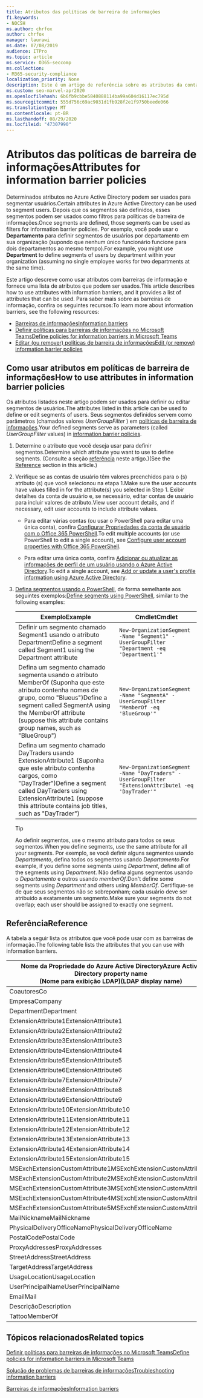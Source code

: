 ```yaml
---
title: Atributos das políticas de barreira de informações
f1.keywords:
- NOCSH
ms.author: chrfox
author: chrfox
manager: laurawi
ms.date: 07/08/2019
audience: ITPro
ms.topic: article
ms.service: O365-seccomp
ms.collection:
- M365-security-compliance
localization_priority: None
description: Este é um artigo de referência sobre os atributos da conta de usuário do Azure Active Directory que você usa para definir segmentos de barreira de informações.
ms.custom: seo-marvel-apr2020
ms.openlocfilehash: 6b6fb9cbbe5840888114ba99a604d16117ec795d
ms.sourcegitcommit: 555d756c69ac9031d1fb928f2e1f9750beede066
ms.translationtype: MT
ms.contentlocale: pt-BR
ms.lasthandoff: 08/29/2020
ms.locfileid: "47307990"
---
```

# <a name="attributes-for-information-barrier-policies"></a><span data-ttu-id="fccc5-103">Atributos das políticas de barreira de informações</span><span class="sxs-lookup"><span data-stu-id="fccc5-103">Attributes for information barrier policies</span></span>

<span data-ttu-id="fccc5-104">Determinados atributos no Azure Active Directory podem ser usados para segmentar usuários.</span><span class="sxs-lookup"><span data-stu-id="fccc5-104">Certain attributes in Azure Active Directory can be used to segment users.</span></span> <span data-ttu-id="fccc5-105">Depois que os segmentos são definidos, esses segmentos podem ser usados como filtros para políticas de barreira de informações.</span><span class="sxs-lookup"><span data-stu-id="fccc5-105">Once segments are defined, those segments can be used as filters for information barrier policies.</span></span> <span data-ttu-id="fccc5-106">Por exemplo, você pode usar o **Departamento** para definir segmentos de usuários por departamento em sua organização (supondo que nenhum único funcionário funcione para dois departamentos ao mesmo tempo).</span><span class="sxs-lookup"><span data-stu-id="fccc5-106">For example, you might use **Department** to define segments of users by department within your organization (assuming no single employee works for two departments at the same time).</span></span> 

<span data-ttu-id="fccc5-107">Este artigo descreve como usar atributos com barreiras de informação e fornece uma lista de atributos que podem ser usados.</span><span class="sxs-lookup"><span data-stu-id="fccc5-107">This article describes how to use attributes with information barriers, and it provides a list of attributes that can be used.</span></span> <span data-ttu-id="fccc5-108">Para saber mais sobre as barreiras de informação, confira os seguintes recursos:</span><span class="sxs-lookup"><span data-stu-id="fccc5-108">To learn more about information barriers, see the following resources:</span></span>
- [<span data-ttu-id="fccc5-109">Barreiras de informações</span><span class="sxs-lookup"><span data-stu-id="fccc5-109">Information barriers</span></span>](information-barriers.md)
- [<span data-ttu-id="fccc5-110">Definir políticas para barreiras de informações no Microsoft Teams</span><span class="sxs-lookup"><span data-stu-id="fccc5-110">Define policies for information barriers in Microsoft Teams</span></span>](information-barriers-policies.md)
- [<span data-ttu-id="fccc5-111">Editar (ou remover) políticas de barreira de informações</span><span class="sxs-lookup"><span data-stu-id="fccc5-111">Edit (or remove) information barrier policies</span></span>](information-barriers-edit-segments-policies.md)

## <a name="how-to-use-attributes-in-information-barrier-policies"></a><span data-ttu-id="fccc5-112">Como usar atributos em políticas de barreira de informações</span><span class="sxs-lookup"><span data-stu-id="fccc5-112">How to use attributes in information barrier policies</span></span>

<span data-ttu-id="fccc5-113">Os atributos listados neste artigo podem ser usados para definir ou editar segmentos de usuários.</span><span class="sxs-lookup"><span data-stu-id="fccc5-113">The attributes listed in this article can be used to define or edit segments of users.</span></span> <span data-ttu-id="fccc5-114">Seus segmentos definidos servem como parâmetros (chamados valores *UserGroupFilter* ) em [políticas de barreira de informações](information-barriers-policies.md).</span><span class="sxs-lookup"><span data-stu-id="fccc5-114">Your defined segments serve as parameters (called *UserGroupFilter* values) in [information barrier policies](information-barriers-policies.md).</span></span>

1. <span data-ttu-id="fccc5-115">Determine o atributo que você deseja usar para definir segmentos.</span><span class="sxs-lookup"><span data-stu-id="fccc5-115">Determine which attribute you want to use to define segments.</span></span> <span data-ttu-id="fccc5-116">(Consulte a seção [referência](#reference) neste artigo.)</span><span class="sxs-lookup"><span data-stu-id="fccc5-116">(See the [Reference](#reference) section in this article.)</span></span>

2. <span data-ttu-id="fccc5-117">Verifique se as contas de usuário têm valores preenchidos para o (s) atributo (s) que você selecionou na etapa 1.</span><span class="sxs-lookup"><span data-stu-id="fccc5-117">Make sure the user accounts have values filled in for the attribute(s) you selected in Step 1.</span></span> <span data-ttu-id="fccc5-118">Exibir detalhes da conta de usuário e, se necessário, editar contas de usuário para incluir valores de atributo.</span><span class="sxs-lookup"><span data-stu-id="fccc5-118">View user account details, and if necessary, edit user accounts to include attribute values.</span></span> 

    - <span data-ttu-id="fccc5-119">Para editar várias contas (ou usar o PowerShell para editar uma única conta), confira [Configurar Propriedades da conta de usuário com o Office 365 PowerShell](https://docs.microsoft.com/microsoft-365/enterprise/configure-user-account-properties-with-microsoft-365-powershell).</span><span class="sxs-lookup"><span data-stu-id="fccc5-119">To edit multiple accounts (or use PowerShell to edit a single account), see [Configure user account properties with Office 365 PowerShell](https://docs.microsoft.com/microsoft-365/enterprise/configure-user-account-properties-with-microsoft-365-powershell).</span></span>

    - <span data-ttu-id="fccc5-120">Para editar uma única conta, confira [Adicionar ou atualizar as informações de perfil de um usuário usando o Azure Active Directory](https://docs.microsoft.com/azure/active-directory/fundamentals/active-directory-users-profile-azure-portal).</span><span class="sxs-lookup"><span data-stu-id="fccc5-120">To edit a single account, see [Add or update a user's profile information using Azure Active Directory](https://docs.microsoft.com/azure/active-directory/fundamentals/active-directory-users-profile-azure-portal).</span></span>

3. <span data-ttu-id="fccc5-121">[Defina segmentos usando o PowerShell](information-barriers-policies.md#define-segments-using-powershell), de forma semelhante aos seguintes exemplos:</span><span class="sxs-lookup"><span data-stu-id="fccc5-121">[Define segments using PowerShell](information-barriers-policies.md#define-segments-using-powershell), similar to the following examples:</span></span>

    |<span data-ttu-id="fccc5-122">Exemplo</span><span class="sxs-lookup"><span data-stu-id="fccc5-122">Example</span></span>  |<span data-ttu-id="fccc5-123">Cmdlet</span><span class="sxs-lookup"><span data-stu-id="fccc5-123">Cmdlet</span></span>  |
    |---------|---------|
    |<span data-ttu-id="fccc5-124">Definir um segmento chamado Segment1 usando o atributo Department</span><span class="sxs-lookup"><span data-stu-id="fccc5-124">Define a segment called Segment1 using the Department attribute</span></span>     | `New-OrganizationSegment -Name "Segment1" -UserGroupFilter "Department -eq 'Department1'"`        |
    |<span data-ttu-id="fccc5-125">Defina um segmento chamado segmenta usando o atributo MemberOf (Suponha que este atributo contenha nomes de grupo, como "Blueus")</span><span class="sxs-lookup"><span data-stu-id="fccc5-125">Define a segment called SegmentA using the MemberOf attribute (suppose this attribute contains group names, such as "BlueGroup")</span></span>     | `New-OrganizationSegment -Name "SegmentA" -UserGroupFilter "MemberOf -eq 'BlueGroup'"`        |
    |<span data-ttu-id="fccc5-126">Defina um segmento chamado DayTraders usando ExtensionAttribute1 (Suponha que este atributo contenha cargos, como "DayTrader")</span><span class="sxs-lookup"><span data-stu-id="fccc5-126">Define a segment called DayTraders using ExtensionAttribute1 (suppose this attribute contains job titles, such as "DayTrader")</span></span>|`New-OrganizationSegment -Name "DayTraders" -UserGroupFilter "ExtensionAttribute1 -eq 'DayTrader'"` |

    > [!TIP]
    > <span data-ttu-id="fccc5-127">Ao definir segmentos, use o mesmo atributo para todos os seus segmentos.</span><span class="sxs-lookup"><span data-stu-id="fccc5-127">When you define segments, use the same attribute for all your segments.</span></span> <span data-ttu-id="fccc5-128">Por exemplo, se você definir alguns segmentos usando *Departamento*, defina todos os segmentos usando *Departamento*.</span><span class="sxs-lookup"><span data-stu-id="fccc5-128">For example, if you define some segments using *Department*, define all of the segments using *Department*.</span></span> <span data-ttu-id="fccc5-129">Não defina alguns segmentos usando o *Departamento* e outros usando *memberOf*.</span><span class="sxs-lookup"><span data-stu-id="fccc5-129">Don't define some segments using *Department* and others using *MemberOf*.</span></span> <span data-ttu-id="fccc5-130">Certifique-se de que seus segmentos não se sobreponham; cada usuário deve ser atribuído a exatamente um segmento.</span><span class="sxs-lookup"><span data-stu-id="fccc5-130">Make sure your segments do not overlap; each user should be assigned to exactly one segment.</span></span> 

## <a name="reference"></a><span data-ttu-id="fccc5-131">Referência</span><span class="sxs-lookup"><span data-stu-id="fccc5-131">Reference</span></span>

<span data-ttu-id="fccc5-132">A tabela a seguir lista os atributos que você pode usar com as barreiras de informação.</span><span class="sxs-lookup"><span data-stu-id="fccc5-132">The following table lists the attributes that you can use with information barriers.</span></span>

|<span data-ttu-id="fccc5-133">Nome da Propriedade do Azure Active Directory</span><span class="sxs-lookup"><span data-stu-id="fccc5-133">Azure Active Directory property name</span></span><br/><span data-ttu-id="fccc5-134">(Nome para exibição LDAP)</span><span class="sxs-lookup"><span data-stu-id="fccc5-134">(LDAP display name)</span></span>  |<span data-ttu-id="fccc5-135">Nome da Propriedade do Exchange</span><span class="sxs-lookup"><span data-stu-id="fccc5-135">Exchange property name</span></span>  |
|---------|---------|
|<span data-ttu-id="fccc5-136">Coautores</span><span class="sxs-lookup"><span data-stu-id="fccc5-136">Co</span></span>       | <span data-ttu-id="fccc5-137">Coautores</span><span class="sxs-lookup"><span data-stu-id="fccc5-137">Co</span></span>        |
|<span data-ttu-id="fccc5-138">Empresa</span><span class="sxs-lookup"><span data-stu-id="fccc5-138">Company</span></span>     |<span data-ttu-id="fccc5-139">Empresa</span><span class="sxs-lookup"><span data-stu-id="fccc5-139">Company</span></span>         |
|<span data-ttu-id="fccc5-140">Department</span><span class="sxs-lookup"><span data-stu-id="fccc5-140">Department</span></span>     |<span data-ttu-id="fccc5-141">Department</span><span class="sxs-lookup"><span data-stu-id="fccc5-141">Department</span></span>         |
|<span data-ttu-id="fccc5-142">ExtensionAttribute1</span><span class="sxs-lookup"><span data-stu-id="fccc5-142">ExtensionAttribute1</span></span> |<span data-ttu-id="fccc5-143">CustomAttribute1</span><span class="sxs-lookup"><span data-stu-id="fccc5-143">CustomAttribute1</span></span>  |
|<span data-ttu-id="fccc5-144">ExtensionAttribute2</span><span class="sxs-lookup"><span data-stu-id="fccc5-144">ExtensionAttribute2</span></span> |<span data-ttu-id="fccc5-145">CustomAttribute2</span><span class="sxs-lookup"><span data-stu-id="fccc5-145">CustomAttribute2</span></span>  |
|<span data-ttu-id="fccc5-146">ExtensionAttribute3</span><span class="sxs-lookup"><span data-stu-id="fccc5-146">ExtensionAttribute3</span></span> |<span data-ttu-id="fccc5-147">CustomAttribute3</span><span class="sxs-lookup"><span data-stu-id="fccc5-147">CustomAttribute3</span></span>  |
|<span data-ttu-id="fccc5-148">ExtensionAttribute4</span><span class="sxs-lookup"><span data-stu-id="fccc5-148">ExtensionAttribute4</span></span> |<span data-ttu-id="fccc5-149">CustomAttribute4</span><span class="sxs-lookup"><span data-stu-id="fccc5-149">CustomAttribute4</span></span>  |
|<span data-ttu-id="fccc5-150">ExtensionAttribute5</span><span class="sxs-lookup"><span data-stu-id="fccc5-150">ExtensionAttribute5</span></span> |<span data-ttu-id="fccc5-151">CustomAttribute5</span><span class="sxs-lookup"><span data-stu-id="fccc5-151">CustomAttribute5</span></span>  |
|<span data-ttu-id="fccc5-152">ExtensionAttribute6</span><span class="sxs-lookup"><span data-stu-id="fccc5-152">ExtensionAttribute6</span></span> |<span data-ttu-id="fccc5-153">CustomAttribute6</span><span class="sxs-lookup"><span data-stu-id="fccc5-153">CustomAttribute6</span></span>  |
|<span data-ttu-id="fccc5-154">ExtensionAttribute7</span><span class="sxs-lookup"><span data-stu-id="fccc5-154">ExtensionAttribute7</span></span> |<span data-ttu-id="fccc5-155">CustomAttribute7</span><span class="sxs-lookup"><span data-stu-id="fccc5-155">CustomAttribute7</span></span>  |
|<span data-ttu-id="fccc5-156">ExtensionAttribute8</span><span class="sxs-lookup"><span data-stu-id="fccc5-156">ExtensionAttribute8</span></span> |<span data-ttu-id="fccc5-157">CustomAttribute8</span><span class="sxs-lookup"><span data-stu-id="fccc5-157">CustomAttribute8</span></span>  |
|<span data-ttu-id="fccc5-158">ExtensionAttribute9</span><span class="sxs-lookup"><span data-stu-id="fccc5-158">ExtensionAttribute9</span></span> |<span data-ttu-id="fccc5-159">CustomAttribute9</span><span class="sxs-lookup"><span data-stu-id="fccc5-159">CustomAttribute9</span></span>  |
|<span data-ttu-id="fccc5-160">ExtensionAttribute10</span><span class="sxs-lookup"><span data-stu-id="fccc5-160">ExtensionAttribute10</span></span> |<span data-ttu-id="fccc5-161">CustomAttribute10</span><span class="sxs-lookup"><span data-stu-id="fccc5-161">CustomAttribute10</span></span>  |
|<span data-ttu-id="fccc5-162">ExtensionAttribute11</span><span class="sxs-lookup"><span data-stu-id="fccc5-162">ExtensionAttribute11</span></span> |<span data-ttu-id="fccc5-163">CustomAttribute11</span><span class="sxs-lookup"><span data-stu-id="fccc5-163">CustomAttribute11</span></span>  |
|<span data-ttu-id="fccc5-164">ExtensionAttribute12</span><span class="sxs-lookup"><span data-stu-id="fccc5-164">ExtensionAttribute12</span></span> |<span data-ttu-id="fccc5-165">CustomAttribute12</span><span class="sxs-lookup"><span data-stu-id="fccc5-165">CustomAttribute12</span></span>  |
|<span data-ttu-id="fccc5-166">ExtensionAttribute13</span><span class="sxs-lookup"><span data-stu-id="fccc5-166">ExtensionAttribute13</span></span> |<span data-ttu-id="fccc5-167">CustomAttribute13</span><span class="sxs-lookup"><span data-stu-id="fccc5-167">CustomAttribute13</span></span>  |
|<span data-ttu-id="fccc5-168">ExtensionAttribute14</span><span class="sxs-lookup"><span data-stu-id="fccc5-168">ExtensionAttribute14</span></span> |<span data-ttu-id="fccc5-169">CustomAttribute14</span><span class="sxs-lookup"><span data-stu-id="fccc5-169">CustomAttribute14</span></span>  |
|<span data-ttu-id="fccc5-170">ExtensionAttribute15</span><span class="sxs-lookup"><span data-stu-id="fccc5-170">ExtensionAttribute15</span></span> |<span data-ttu-id="fccc5-171">CustomAttribute15</span><span class="sxs-lookup"><span data-stu-id="fccc5-171">CustomAttribute15</span></span>  |
|<span data-ttu-id="fccc5-172">MSExchExtensionCustomAttribute1</span><span class="sxs-lookup"><span data-stu-id="fccc5-172">MSExchExtensionCustomAttribute1</span></span> |<span data-ttu-id="fccc5-173">ExtensionCustomAttribute1</span><span class="sxs-lookup"><span data-stu-id="fccc5-173">ExtensionCustomAttribute1</span></span> |
|<span data-ttu-id="fccc5-174">MSExchExtensionCustomAttribute2</span><span class="sxs-lookup"><span data-stu-id="fccc5-174">MSExchExtensionCustomAttribute2</span></span> |<span data-ttu-id="fccc5-175">ExtensionCustomAttribute2</span><span class="sxs-lookup"><span data-stu-id="fccc5-175">ExtensionCustomAttribute2</span></span> |
|<span data-ttu-id="fccc5-176">MSExchExtensionCustomAttribute3</span><span class="sxs-lookup"><span data-stu-id="fccc5-176">MSExchExtensionCustomAttribute3</span></span> |<span data-ttu-id="fccc5-177">ExtensionCustomAttribute3</span><span class="sxs-lookup"><span data-stu-id="fccc5-177">ExtensionCustomAttribute3</span></span> |
|<span data-ttu-id="fccc5-178">MSExchExtensionCustomAttribute4</span><span class="sxs-lookup"><span data-stu-id="fccc5-178">MSExchExtensionCustomAttribute4</span></span> |<span data-ttu-id="fccc5-179">ExtensionCustomAttribute4</span><span class="sxs-lookup"><span data-stu-id="fccc5-179">ExtensionCustomAttribute4</span></span> |
|<span data-ttu-id="fccc5-180">MSExchExtensionCustomAttribute5</span><span class="sxs-lookup"><span data-stu-id="fccc5-180">MSExchExtensionCustomAttribute5</span></span> |<span data-ttu-id="fccc5-181">ExtensionCustomAttribute5</span><span class="sxs-lookup"><span data-stu-id="fccc5-181">ExtensionCustomAttribute5</span></span> |
|<span data-ttu-id="fccc5-182">MailNickname</span><span class="sxs-lookup"><span data-stu-id="fccc5-182">MailNickname</span></span> |<span data-ttu-id="fccc5-183">Alias</span><span class="sxs-lookup"><span data-stu-id="fccc5-183">Alias</span></span> |
|<span data-ttu-id="fccc5-184">PhysicalDeliveryOfficeName</span><span class="sxs-lookup"><span data-stu-id="fccc5-184">PhysicalDeliveryOfficeName</span></span> |<span data-ttu-id="fccc5-185">Office</span><span class="sxs-lookup"><span data-stu-id="fccc5-185">Office</span></span> |
|<span data-ttu-id="fccc5-186">PostalCode</span><span class="sxs-lookup"><span data-stu-id="fccc5-186">PostalCode</span></span> |<span data-ttu-id="fccc5-187">PostalCode</span><span class="sxs-lookup"><span data-stu-id="fccc5-187">PostalCode</span></span> |
|<span data-ttu-id="fccc5-188">ProxyAddresses</span><span class="sxs-lookup"><span data-stu-id="fccc5-188">ProxyAddresses</span></span> |<span data-ttu-id="fccc5-189">EmailAddresses</span><span class="sxs-lookup"><span data-stu-id="fccc5-189">EmailAddresses</span></span> |
|<span data-ttu-id="fccc5-190">StreetAddress</span><span class="sxs-lookup"><span data-stu-id="fccc5-190">StreetAddress</span></span> |<span data-ttu-id="fccc5-191">StreetAddress</span><span class="sxs-lookup"><span data-stu-id="fccc5-191">StreetAddress</span></span> |
|<span data-ttu-id="fccc5-192">TargetAddress</span><span class="sxs-lookup"><span data-stu-id="fccc5-192">TargetAddress</span></span> |<span data-ttu-id="fccc5-193">ExternalEmailAddress</span><span class="sxs-lookup"><span data-stu-id="fccc5-193">ExternalEmailAddress</span></span> |
|<span data-ttu-id="fccc5-194">UsageLocation</span><span class="sxs-lookup"><span data-stu-id="fccc5-194">UsageLocation</span></span> |<span data-ttu-id="fccc5-195">UsageLocation</span><span class="sxs-lookup"><span data-stu-id="fccc5-195">UsageLocation</span></span> |
|<span data-ttu-id="fccc5-196">UserPrincipalName</span><span class="sxs-lookup"><span data-stu-id="fccc5-196">UserPrincipalName</span></span>    |<span data-ttu-id="fccc5-197">UserPrincipalName</span><span class="sxs-lookup"><span data-stu-id="fccc5-197">UserPrincipalName</span></span>    |
|<span data-ttu-id="fccc5-198">Email</span><span class="sxs-lookup"><span data-stu-id="fccc5-198">Mail</span></span>    |<span data-ttu-id="fccc5-199">WindowsEmailAddress</span><span class="sxs-lookup"><span data-stu-id="fccc5-199">WindowsEmailAddress</span></span>    |
|<span data-ttu-id="fccc5-200">Descrição</span><span class="sxs-lookup"><span data-stu-id="fccc5-200">Description</span></span>    |<span data-ttu-id="fccc5-201">Descrição</span><span class="sxs-lookup"><span data-stu-id="fccc5-201">Description</span></span>    |
|<span data-ttu-id="fccc5-202">Tattoo</span><span class="sxs-lookup"><span data-stu-id="fccc5-202">MemberOf</span></span>    |<span data-ttu-id="fccc5-203">MemberOfGroup</span><span class="sxs-lookup"><span data-stu-id="fccc5-203">MemberOfGroup</span></span>    |

## <a name="related-topics"></a><span data-ttu-id="fccc5-204">Tópicos relacionados</span><span class="sxs-lookup"><span data-stu-id="fccc5-204">Related topics</span></span>

[<span data-ttu-id="fccc5-205">Definir políticas para barreiras de informações no Microsoft Teams</span><span class="sxs-lookup"><span data-stu-id="fccc5-205">Define policies for information barriers in Microsoft Teams</span></span>](information-barriers-policies.md)

[<span data-ttu-id="fccc5-206">Solução de problemas de barreiras de informações</span><span class="sxs-lookup"><span data-stu-id="fccc5-206">Troubleshooting information barriers</span></span>](information-barriers-troubleshooting.md)

[<span data-ttu-id="fccc5-207">Barreiras de informações</span><span class="sxs-lookup"><span data-stu-id="fccc5-207">Information barriers</span></span>](information-barriers.md)



